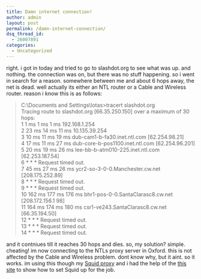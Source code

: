 ```yaml
---
title: Damn internet connection!
author: admin
layout: post
permalink: /damn-internet-connection/
dsq_thread_id:
  - 26007891
categories:
  - Uncategorized
---
```

right. i got in today&nbsp;and tried to go to slashdot.org to see what was up. and nothing. the connection was on, but there was no stuff happening. so i&nbsp;went in search for a reason. somewhere between me and about 6 hops away, the net is dead. well actually its either an NTL router or a Cable and Wireless router. reason i know this is as follows:

> C:\Documents and Settings\lotas>tracert slashdot.org   
> Tracing route to slashdot.org [66.35.250.150] over a maximum of 30 hops:   
> 1 1 ms 1 ms 1 ms 192.168.1.254   
> 2 23 ms 14 ms 11 ms 10.135.39.254   
> 3 10 ms 11 ms 19 ms dub-cam1-b-fa30.inet.ntl.com [62.254.98.21]   
> 4 17 ms 11 ms 27 ms dub-core-b-pos1100.inet.ntl.com [62.254.96.201]   
> 5 20 ms 19 ms 26 ms lee-bb-b-atm010-225.inet.ntl.com [62.253.187.54]   
> 6 \* \* * Request timed out.   
> 7 45 ms 27 ms 26 ms ycr2-so-3-0-0.Manchester.cw.net [208.175.252.89]   
> 8 \* \* * Request timed out.  
> 9 \* \* * Request timed out.   
> 10 162 ms 177 ms 176 ms bhr1-pos-0-0.SantaClarasc8.cw.net [208.172.156.1 98]   
> 11 164 ms 174 ms 180 ms csr1-ve243.SantaClarasc8.cw.net [66.35.194.50]   
> 12 \* \* * Request timed out.   
> 13 \* \* * Request timed out.   
> 14 \* \* * Request timed out. 

and it contniues till it reaches 30 hops and dies. so, my solution? simple. cheating! im now connecting to the NTLs proxy server in Oxford. this is not affected by the Cable and Wireless problem. dont know why, but it aint. so it works. im using this though my [Squid proxy][1] and i had the help of the [this site][2] to show how to set Squid up for the job.

 [1]: http://www.squid-proxy.org
 [2]: http://www.greenend.org.uk/rjk/2002/03/squid.html